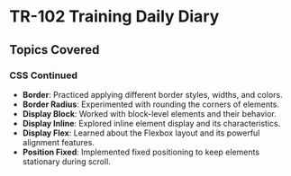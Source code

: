 # TR-102 Training Daily Diary

## Topics Covered

### CSS Continued
- **Border**: Practiced applying different border styles, widths, and colors.
- **Border Radius**: Experimented with rounding the corners of elements.
- **Display Block**: Worked with block-level elements and their behavior.
- **Display Inline**: Explored inline element display and its characteristics.
- **Display Flex**: Learned about the Flexbox layout and its powerful alignment features.
- **Position Fixed**: Implemented fixed positioning to keep elements stationary during scroll.

